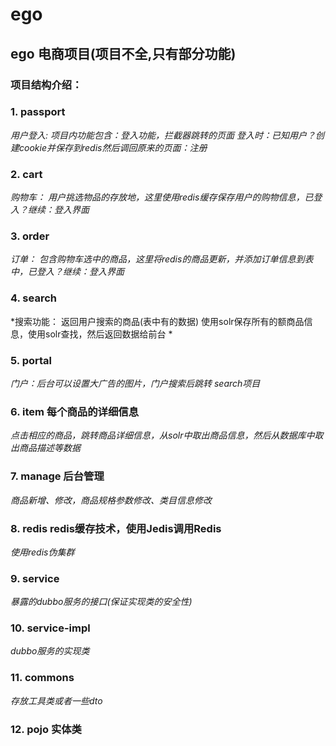 # ego
## ego 电商项目(项目不全,只有部分功能)
### 项目结构介绍：
### 1. passport 
*用户登入: 项目内功能包含：登入功能，拦截器跳转的页面  登入时：已知用户？创建cookie并保存到redis然后调回原来的页面：注册*
### 2. cart 
*购物车： 用户挑选物品的存放地，这里使用redis缓存保存用户的购物信息，已登入？继续：登入界面*
### 3. order 
*订单： 包含购物车选中的商品，这里将redis的商品更新，并添加订单信息到表中，已登入？继续：登入界面*
### 4. search  
*搜索功能： 返回用户搜索的商品(表中有的数据)  使用solr保存所有的额商品信息，使用solr查找，然后返回数据给前台 *
### 5. portal  
*门户：后台可以设置大广告的图片，门户搜索后跳转 search项目*
### 6. item 每个商品的详细信息
*点击相应的商品，跳转商品详细信息，从solr中取出商品信息，然后从数据库中取出商品描述等数据*
### 7. manage 后台管理 
*商品新增、修改，商品规格参数修改、类目信息修改*
### 8. redis redis缓存技术，使用Jedis调用Redis
*使用redis伪集群*
### 9. service 
*暴露的dubbo服务的接口(保证实现类的安全性)*
### 10. service-impl 
*dubbo服务的实现类*
### 11. commons 
*存放工具类或者一些dto*
### 12. pojo 实体类
